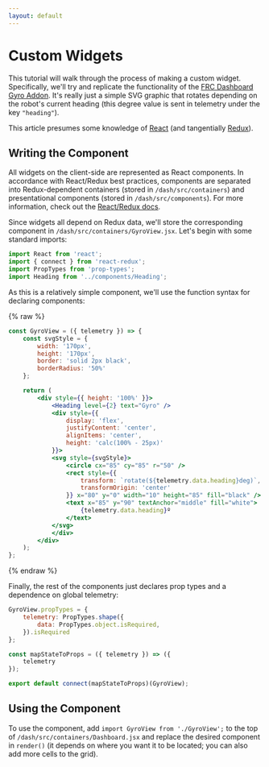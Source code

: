 ```yaml
---
layout: default
---
```


# Custom Widgets

This tutorial will walk through the process of making a custom widget. Specifically, we'll try and replicate the functionality of the [FRC Dashboard Gyro Addon](https://github.com/FRCDashboard/addon-Gyro). It's really just a simple SVG graphic that rotates depending on the robot's current heading (this degree value is sent in telemetry under the key `"heading"`).

This article presumes some knowledge of [React](https://reactjs.org/) (and tangentially [Redux](https://redux.js.org/)).

## Writing the Component

All widgets on the client-side are represented as React components. In accordance with React/Redux best practices, components are separated into Redux-dependent containers (stored in `/dash/src/containers`) and presentational components (stored in `/dash/src/components`). For more information, check out the [React/Redux docs](https://redux.js.org/basics/usage-with-react#presentational-and-container-components). 

Since widgets all depend on Redux data, we'll store the corresponding component in `/dash/src/containers/GyroView.jsx`. Let's begin with some standard imports:

```jsx
import React from 'react';
import { connect } from 'react-redux';
import PropTypes from 'prop-types';
import Heading from '../components/Heading';
```

As this is a relatively simple component, we'll use the function syntax for declaring components:

{% raw %}
```jsx
const GyroView = ({ telemetry }) => {
    const svgStyle = {
        width: '170px',
        height: '170px',
        border: 'solid 2px black',
        borderRadius: '50%'
    };

    return (
        <div style={{ height: '100%' }}>
            <Heading level={2} text="Gyro" />
            <div style={{ 
                display: 'flex',
                justifyContent: 'center',
                alignItems: 'center',
                height: 'calc(100% - 25px)'
            }}>
            <svg style={svgStyle}>
                <circle cx="85" cy="85" r="50" />
                <rect style={{ 
                    transform: `rotate(${telemetry.data.heading}deg)`,
                    transformOrigin: 'center'
                }} x="80" y="0" width="10" height="85" fill="black" />        
                <text x="85" y="90" textAnchor="middle" fill="white">
                    {telemetry.data.heading}º
                </text>
            </svg>
            </div>
        </div>
    );
};
```
{% endraw %}

Finally, the rest of the components just declares prop types and a dependence on global telemetry:

```jsx
GyroView.propTypes = {
    telemetry: PropTypes.shape({
        data: PropTypes.object.isRequired,
    }).isRequired
};

const mapStateToProps = ({ telemetry }) => ({
    telemetry
});

export default connect(mapStateToProps)(GyroView);
```

## Using the Component

To use the component, add `import GyroView from './GyroView';` to the top of `/dash/src/containers/Dashboard.jsx` and replace the desired component in `render()` (it depends on where you want it to be located; you can also add more cells to the grid). 